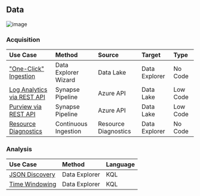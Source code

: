 ## Data

![image](https://user-images.githubusercontent.com/44923999/185972867-64465cc3-0769-4045-bc5d-672f573854c7.png)

### Acquisition

  Use Case | Method | Source | Target | Type
  :----- | :----- | :----- | :----- | :-----
  ["One-Click" Ingestion](Data_Acquisition_OneClickIngestion.md) | Data Explorer Wizard | Data Lake | Data Explorer | No Code
  [Log Analytics via REST API](Data_Acquisition_fromLogAnalyticsAPI.md) | Synapse Pipeline | Azure API | Data Lake | Low Code
  [Purview via REST API](Data_Acquisition_fromPurviewAPI.md) | Synapse Pipeline | Azure API | Data Lake | Low Code
  [Resource Diagnostics](Data_Acquisition_fromResourceDiagnostics.md) | Continuous Ingestion | Resource Diagnostics | Data Explorer | No Code

### Analysis

  Use Case | Method | Language
  :----- | :----- | :-----
  [JSON Discovery](Data_Analysis_JSONDiscovery.md) | Data Explorer | KQL
  [Time Windowing](Data_Analysis_TimeWindowing.md) | Data Explorer | KQL
